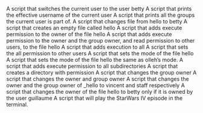 A script that switches the current user to the user betty
A script that prints the effective username of the current user
A script that prints all the groups the current user is part of.
A script that changes file from hello to betty
A script that creates an empty file called hello
A script that adds execute permission to the owner of the file hello
A script that adds execute permission to the owner and the group owner, and read permission to other users, to the file hello
A script that adds execution to all
A script that sets the all permission to other users
A script that sets the mode of the file hello
A script that sets the mode of the file hello the same as olleh’s mode.
A script that adds execute permission to all subdirectories 
A script that creates a directory with permission 
A script that changes the group owner
A script that changes the owner and group owner
A script that changes the owner and the group owner of _hello to vincent and staff respectively
A script that changes the owner of the file hello to betty only if it is owned by the user guillaume
A script that will play the StarWars IV episode in the terminal.
